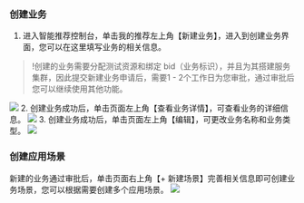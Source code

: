 ### 创建业务
1. 进入智能推荐控制台，单击我的推荐左上角【新建业务】，进入到创建业务界面，您可以在这里填写业务的相关信息。
>!创建的业务需要分配测试资源和绑定 bid（业务标识），并且为其搭建服务集群，因此提交新建业务申请后，需要1 - 2个工作日为您审批，通过审批后您可以继续使用其他功能。
>
![](https://main.qcloudimg.com/raw/6a033f95f841236eaf009a9ad789d6d1.png)
2. 创建业务成功后，单击页面左上角【查看业务详情】，可查看业务的详细信息。
![](https://main.qcloudimg.com/raw/f25e8168b0f7e434c33489318f80fc22.png)
3. 创建业务成功后，单击页面左上角【编辑】，可更改业务名称和业务类型。
![](https://main.qcloudimg.com/raw/76a66677b3726f9182c0a52c0cfda416.png)

### 创建应用场景

新建的业务通过审批后，单击页面右上角【+ 新建场景】完善相关信息即可创建业务场景，您可以根据需要创建多个应用场景。
![](https://main.qcloudimg.com/raw/fdacd74106032e7ca70dd984b4a87d3b.png)

